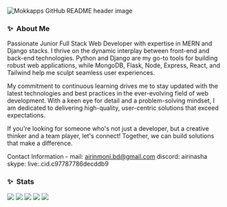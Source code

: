 <img src="https://i.ibb.co/Y2GhKjg/bb.jpg" alt="Mokkapps GitHub README header image">


### ✨&nbsp; About Me

Passionate Junior Full Stack Web Developer with expertise in MERN and Django stacks. I thrive on the dynamic interplay between front-end and back-end technologies. Python and Django are my go-to tools for building robust web applications, while MongoDB, Flask, Node, Express, React, and Tailwind help me sculpt seamless user experiences.

My commitment to continuous learning drives me to stay updated with the latest technologies and best practices in the ever-evolving field of web development. With a keen eye for detail and a problem-solving mindset, I am dedicated to delivering high-quality, user-centric solutions that exceed expectations. 

If you're looking for someone who's not just a developer, but a creative thinker and a team player, let's connect! Together, we can build solutions that make a difference.

Contact Information -
mail: airinmoni.bd@gmail.com
discord: airinasha
skype: live:.cid.c97787786decddb9


### ✨&nbsp; Stats


[![](https://raw.githubusercontent.com/airinakterasha/github-profile-summary-cards-example/master/profile-summary-card-output/gotham/0-profile-details.svg)](https://github.com/airinakterasha/github-profile-summary-cards)
[![](https://raw.githubusercontent.com/airinakterasha/github-profile-summary-cards-example/master/profile-summary-card-output/gotham/1-repos-per-language.svg)](https://github.com/airinakterasha/github-profile-summary-cards) [![](https://raw.githubusercontent.com/airinakterasha/github-profile-summary-cards-example/master/profile-summary-card-output/gotham/2-most-commit-language.svg)](https://github.com/airinakterasha/github-profile-summary-cards)
[![](https://raw.githubusercontent.com/airinakterasha/github-profile-summary-cards-example/master/profile-summary-card-output/gotham/3-stats.svg)](https://github.com/airinakterasha/github-profile-summary-cards) [![](https://raw.githubusercontent.com/airinakterasha/github-profile-summary-cards-example/master/profile-summary-card-output/gotham/4-productive-time.svg)](https://github.com/airinakterasha/github-profile-summary-cards)
